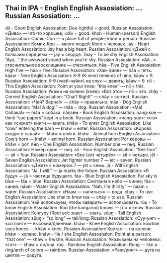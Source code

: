 Thai in IPA - English
English Assosiation: ...
Russian Assosiation: ...
---
dii - Good
English Assosiation: Dee-lightful = good.
Russian Assosiation: «Диво» — что-то хорошее; «di» = good.
khon - Human (person)
English Assosiation: Comic-Con — a place full of people; khon = person.
Russian Assosiation: Комик-Кон — много людей; khon = человек.
jay - Heart
English Assosiation: Jay has a big heart.
Russian Assosiation: «Джей с большим сердцем» — jay = сердце.
ʔaay - To be shy
English Assosiation: “Ayy…” the awkward sound when you’re shy.
Russian Assosiation: «Ай…» стеснительное восклицание — стесняться.
hâa - Five
English Assosiation: High five — hâa = five.
Russian Assosiation: «Хай-файв» — hâa = пять.
kâaw - Nine
English Assosiation: K-9 (K-nine) reminds of nine; kâaw = 9.
Russian Assosiation: K-9 («кей-найн») на слух — девять; kâaw = 9.
nîi - This
English Assosiation: Point at your knee: “this knee” — nîi = this.
Russian Assosiation: Укажи на колено (knee): «Вот это» — nîi = это.
chây - Correct
English Assosiation: “Chai? Right!” — chây = correct.
Russian Assosiation: «Чай? Верно!» — chây = правильно.
mǎa - Dog
English Assosiation: “Ma! A dog!” — mǎa = dog.
Russian Assosiation: «Ма! Собака!» — mǎa = собака.
nǎŋsʉ̌ʉ - Book
English Assosiation: nang-sue — think “sue papers” kept in a book.
Russian Assosiation: «nang-sue»: «сю» как «сюжет» книги — книга.
khâw - To enter
English Assosiation: Like “cow” entering the barn — khâw = enter.
Russian Assosiation: «Коровa входит в сарай» — khâw = войти.
khǎw - Animal horn
English Assosiation: Cow’s horn — khǎw = animal horn.
Russian Assosiation: Рог коровы — khǎw = рог.
nʉ̀ŋ - One
English Assosiation: Number one — nʉ̀ŋ.
Russian Assosiation: Номер один — nʉ̀ŋ.
sìi - Four
English Assosiation: “See four” — sìi = four.
Russian Assosiation: «See (си) четырёх» — sìi = четыре.
jèt - Seven
English Assosiation: Jet fighter number 7 — jèt = seven.
Russian Assosiation: «Джет» с номером 7 — jèt = семь.
jà - Will
English Assosiation: “Ja, I will.” — jà marks the future.
Russian Assosiation: «Я буду» — jà = частица будущего.
fáa - Blue
English Assosiation: Far sky is blue — fáa = blue.
Russian Assosiation: Смотрим в небо — синее; fáa = синий.
náam - Water
English Assosiation: “Nah, I’m thirsty” — naam = water.
Russian Assosiation: «Наам — напиться» — вода.
cháy - To use
English Assosiation: Use chai to brew tea — cháy = to use.
Russian Assosiation: Чай используем, чтобы заварить — использовать.
rúu - To know
English Assosiation: Roo (the kangaroo) knows — rúu = know.
Russian Assosiation: Кенгуру (Roo) всё знает — знать.
sǔuŋ - Tall
English Assosiation: sǔuŋ ~ “so long” — tall/long.
Russian Assosiation: «Суу-унг» ~ «со лонг» — высокий/длинный.
khàw - Knee
English Assosiation: kowtow uses knees — khàw = knee.
Russian Assosiation: Коутао — на колени; khàw = колено.
kháw - He / she
English Assosiation: Point at a person: “that one” — kháw = he/she.
Russian Assosiation: Указываем на человека: «тот» — kháw = он/она.
rúŋ - Rainbow
English Assosiation: Rung — like a ring/arch of colors — rainbow.
Russian Assosiation: «Ранг/ринг» — дуга из цветов — радуга.

